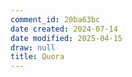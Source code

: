 ```yaml
---
comment_id: 20ba63bc
date created: 2024-07-14
date modified: 2025-04-15
draw: null
title: Quora
---
```

